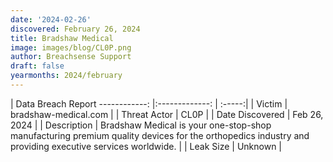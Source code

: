 ```yaml
---
date: '2024-02-26'
discovered: February 26, 2024
title: Bradshaw Medical
image: images/blog/CL0P.png
author: Breachsense Support
draft: false
yearmonths: 2024/february
---
```



| Data Breach Report
------------:     |:-------------:    | :-----:|
| Victim      | bradshaw-medical.com      | 
| Threat Actor      | CL0P      | 
| Date Discovered      | Feb 26, 2024      | 
| Description      | Bradshaw Medical is your one-stop-shop manufacturing premium quality devices for the orthopedics industry and providing executive services worldwide.      | 
| Leak Size      | Unknown      | 

